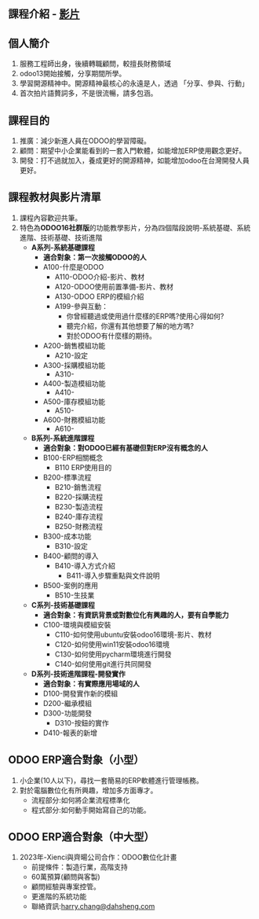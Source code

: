 ## 課程介紹 - [影片](https://www.youtube.com/watch?v=mEKNlfYX2oc&t=267s)
## 個人簡介
1. 服務工程師出身，後續轉職顧問，較擅長財務領域
2. odoo13開始接觸，分享期間所學。
3. 學習開源精神中。開源精神最核心的永遠是人，透過 「分享、參與、行動」
4. 首次拍片語贅詞多，不是很流暢，請多包涵。

## 課程目的
1. 推廣：減少新進人員在ODOO的學習障礙。
2. 顧問：期望中小企業能看到的一套入門軟體，如能增加ERP使用觀念更好。
3. 開發：打不過就加入，養成更好的開源精神，如能增加odoo在台灣開發人員更好。

## 課程教材與影片清單
1. 課程內容歡迎共筆。
2. 特色為**ODOO16社群版**的功能教學影片，分為四個階段說明-系統基礎、系統進階、技術基礎、技術進階
   + **A系列-系統基礎課程**
     + **適合對象：第一次接觸ODOO的人**
     + A100-什麼是ODOO
       + A110-ODOO介紹-影片、教材
       + A120-ODOO使用前置準備-影片、教材
       + A130-ODOO ERP的模組介紹
       + A199-參與互動：
         + 你曾經聽過或使用過什麼樣的ERP嗎?使用心得如何?
         + 聽完介紹，你還有其他想要了解的地方嗎?
         + 對於ODOO有什麼樣的期待。
     + A200-銷售模組功能
       + A210-設定
     + A300-採購模組功能
       + A310-
     + A400-製造模組功能
       + A410-
     + A500-庫存模組功能
       + A510-
     + A600-財務模組功能
       + A610-
   + **B系列-系統進階課程**
     + **適合對象：對ODOO已經有基礎但對ERP沒有概念的人**
     + B100-ERP相關概念
       + B110 ERP使用目的
     + B200-標準流程
       + B210-銷售流程
       + B220-採購流程
       + B230-製造流程
       + B240-庫存流程
       + B250-財務流程
     + B300-成本功能
       + B310-設定
     + B400-顧問的導入
       + B410-導入方式介紹
         + B411-導入步驟重點與文件說明
     + B500-案例的應用
       + B510-生技業
   + **C系列-技術基礎課程**
     + **適合對象：有資訊背景或對數位化有興趣的人，要有自學能力**
     + C100-環境與模組安裝
       + C110-如何使用ubuntu安裝odoo16環境-影片、教材
       + C120-如何使用win11安裝odoo16環境
       + C130-如何使用pycharm環境進行開發
       + C140-如何使用git進行共同開發
   + **D系列-技術進階課程-開發實作**
     + **適合對象：有實際應用場域的人**
     + D100-開發實作新的模組
     + D200-繼承模組
     + D300-功能開發
       + D310-按鈕的實作
     + D410-報表的新增

## ODOO ERP適合對象（小型）
1. 小企業(10人以下)，尋找一套簡易的ERP軟體進行管理帳務。
2. 對於電腦數位化有所興趣，增加多方面專才。
   + 流程部分:如何將企業流程標準化
   + 程式部分:如何動手開始寫自己的功能。

## ODOO ERP適合對象（中大型）
1. 2023年-Xienci與齊暘公司合作：ODOO數位化計畫
   + 前提條件：製造行業，高階支持
   + 60萬預算(顧問與客製)
   + 顧問經驗與專案控管。
   + 更進階的系統功能
   + 聯絡資訊:harry.chang@dahsheng.com
